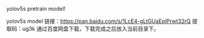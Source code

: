 yolov5s pretrain model!

yolov5s model
链接：https://pan.baidu.com/s/1LcE4-gLtGUaEplPrwt32rQ 
提取码：ug3k
通过百度网盘下载，下载完成之后放入当前目录下。
